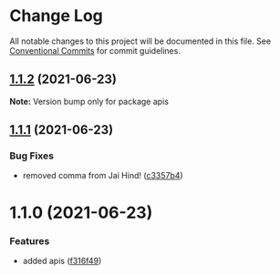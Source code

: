 # Change Log

All notable changes to this project will be documented in this file.
See [Conventional Commits](https://conventionalcommits.org) for commit guidelines.

## [1.1.2](https://github.com/devjayantmalik/fake/compare/apis@1.1.1...apis@1.1.2) (2021-06-23)

**Note:** Version bump only for package apis





## [1.1.1](https://github.com/devjayantmalik/fake/compare/apis@1.1.0...apis@1.1.1) (2021-06-23)


### Bug Fixes

* removed comma from Jai Hind! ([c3357b4](https://github.com/devjayantmalik/fake/commit/c3357b41a4dafba4e8a3fdd207724a0e1da53169))





# 1.1.0 (2021-06-23)


### Features

* added apis ([f316f49](https://github.com/devjayantmalik/fake/commit/f316f49e3b916dd21e0d7e96605fe655d29075f3))
